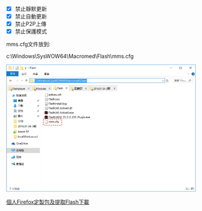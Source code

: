 
- [x] 禁止靜默更新
- [x] 禁止自動更新
- [x] 禁止P2P上傳
- [x] 禁止保護模式

mms.cfg文件放到:

c:\Windows\SysWOW64\Macromed\Flash\mms.cfg

![](img/1.jpg)

[個人Firefox定製包及提取Flash下載](https://github.com/dupontjoy/userChrome.js-Collections-/tree/master/CingFox)